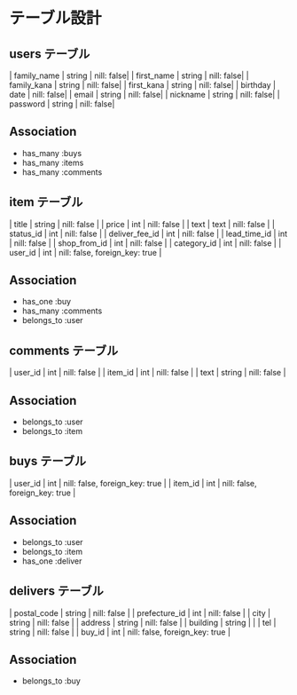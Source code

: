 # テーブル設計

## users テーブル

| family_name     | string | nill: false|
| first_name      | string | nill: false|
| family_kana     | string | nill: false|
| first_kana      | string | nill: false|
| birthday        | date   | nill: false|
| email           | string | nill: false|
| nickname        | string | nill: false|
| password        | string | nill: false|

## Association

- has_many :buys
- has_many :items
- has_many :comments

## item テーブル
| title          | string | nill: false                    |
| price          | int    | nill: false                    |
| text           | text   | nill: false                    |
| status_id      | int    | nill: false                    |
| deliver_fee_id | int    | nill: false                    |
| lead_time_id   | int    | nill: false                    |
| shop_from_id   | int    | nill: false                    |
| category_id    | int    | nill: false                    |
| user_id        | int    | nill: false, foreign_key: true |

## Association

- has_one :buy
- has_many :comments
- belongs_to :user

## comments テーブル

| user_id     | int    | nill: false |
| item_id     | int    | nill: false |
| text        | string | nill: false |

## Association

- belongs_to :user
- belongs_to :item

## buys テーブル

| user_id  | int  | nill: false, foreign_key: true  |
| item_id  | int  | nill: false, foreign_key: true  |


## Association

- belongs_to :user
- belongs_to :item
- has_one :deliver

## delivers テーブル

| postal_code   | string | nill: false                    |
| prefecture_id | int    | nill: false                    |
| city          | string | nill: false                    |
| address       | string | nill: false                    |
| building      | string |                                |
| tel           | string | nill: false                    |
| buy_id        | int    | nill: false, foreign_key: true |

## Association

- belongs_to :buy

